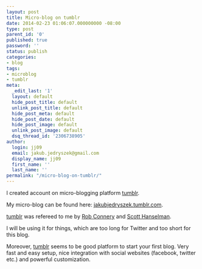 ```yaml
---
layout: post
title: Micro-blog on tumblr
date: 2014-02-23 01:06:07.000000000 -08:00
type: post
parent_id: '0'
published: true
password: ''
status: publish
categories:
- blog
tags:
- microblog
- tumblr
meta:
  _edit_last: '1'
  layout: default
  hide_post_title: default
  unlink_post_title: default
  hide_post_meta: default
  hide_post_date: default
  hide_post_image: default
  unlink_post_image: default
  dsq_thread_id: '2306738905'
author:
  login: jj09
  email: jakub.jedryszek@gmail.com
  display_name: jj09
  first_name: ''
  last_name: ''
permalink: "/micro-blog-on-tumblr/"
---
```

<p>I created account on micro-blogging platform <a href="http://tumblr.com">tumblr</a>. </p>
<p>My micro-blog can be found here: <a href="http://jakubjedryszek.tumblr.com/">jakubjedryszek.tumblr.com</a>.</p>
<p><a href="http://tumblr.com">tumblr</a> was refereed to me by <a href="http://wekeroad.tumblr.com/">Rob Connery</a> and <a href="http://hanselman.tumblr.com/">Scott Hanselman</a>.</p>
<p>I will be using it for things, which are too long for Twitter and too short for this blog.</p>
<p>Moreover, <a href="http://tumblr.com">tumblr</a> seems to be good platform to start your first blog. Very fast and easy setup, nice integration with social websites (facebook, twitter etc.) and powerful customization.</p>
